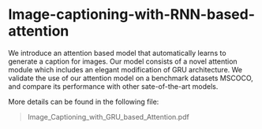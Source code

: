 # Image-captioning-with-RNN-based-attention

We introduce an attention based model that automatically learns to generate a caption for images. Our model consists of a novel attention module which includes an elegant modification of GRU architecture. We validate the use of our attention model on a benchmark datasets MSCOCO, and compare its performance with other sate-of-the-art models.

More details can be found in the following file:
> Image_Captioning_with_GRU_based_Attention.pdf
